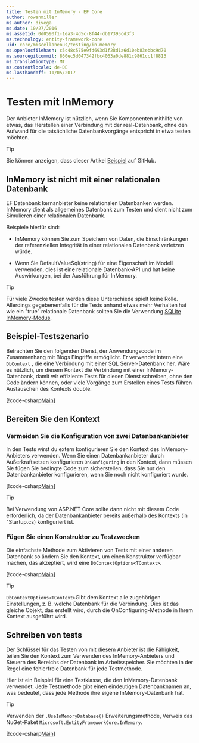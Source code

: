 ```yaml
---
title: Testen mit InMemory - EF Core
author: rowanmiller
ms.author: divega
ms.date: 10/27/2016
ms.assetid: 0d0590f1-1ea3-4d5c-8f44-db17395cd3f3
ms.technology: entity-framework-core
uid: core/miscellaneous/testing/in-memory
ms.openlocfilehash: c5c48c575e9fd693d1f28d1a6d10eb83ebbc9d70
ms.sourcegitcommit: 860ec5d047342fbc4063a0de881c9861cc1f8813
ms.translationtype: MT
ms.contentlocale: de-DE
ms.lasthandoff: 11/05/2017
---
```

# <a name="testing-with-inmemory"></a>Testen mit InMemory

Der Anbieter InMemory ist nützlich, wenn Sie Komponenten mithilfe von etwas, das Herstellen einer Verbindung mit der real-Datenbank, ohne den Aufwand für die tatsächliche Datenbankvorgänge entspricht in etwa testen möchten.

> [!TIP]  
> Sie können anzeigen, dass dieser Artikel [Beispiel](https://github.com/aspnet/EntityFramework.Docs/tree/master/samples/core/Miscellaneous/Testing) auf GitHub.

## <a name="inmemory-is-not-a-relational-database"></a>InMemory ist nicht mit einer relationalen Datenbank

EF Datenbank kernanbieter keine relationalen Datenbanken werden. InMemory dient als allgemeines Datenbank zum Testen und dient nicht zum Simulieren einer relationalen Datenbank.

Beispiele hierfür sind:
* InMemory können Sie zum Speichern von Daten, die Einschränkungen der referenziellen Integrität in einer relationalen Datenbank verletzen würde.

* Wenn Sie DefaultValueSql(string) für eine Eigenschaft im Modell verwenden, dies ist eine relationale Datenbank-API und hat keine Auswirkungen, bei der Ausführung für InMemory.

> [!TIP]  
> Für viele Zwecke testen werden diese Unterschiede spielt keine Rolle. Allerdings gegebenenfalls für die Tests anhand etwas mehr Verhalten hat wie ein "true" relationale Datenbank sollten Sie die Verwendung [SQLite InMemory-Modus](sqlite.md).

## <a name="example-testing-scenario"></a>Beispiel-Testszenario

Betrachten Sie den folgenden Dienst, der Anwendungscode im Zusammenhang mit Blogs Eingriffe ermöglicht. Er verwendet intern eine `DbContext` , die eine Verbindung mit einer SQL Server-Datenbank her. Wäre es nützlich, um diesem Kontext die Verbindung mit einer InMemory-Datenbank, damit wir effiziente Tests für diesen Dienst schreiben, ohne den Code ändern können, oder viele Vorgänge zum Erstellen eines Tests führen Austauschen des Kontexts double.

[!code-csharp[Main](../../../../samples/core/Miscellaneous/Testing/BusinessLogic/BlogService.cs)]

## <a name="get-your-context-ready"></a>Bereiten Sie den Kontext

### <a name="avoid-configuring-two-database-providers"></a>Vermeiden Sie die Konfiguration von zwei Datenbankanbieter

In den Tests wirst du extern konfigurieren Sie den Kontext des InMemory-Anbieters verwenden. Wenn Sie einen Datenbankanbieter durch Außerkraftsetzen konfigurieren `OnConfiguring` in den Kontext, dann müssen Sie fügen Sie bedingte Code zum sicherstellen, dass Sie nur den Datenbankanbieter konfigurieren, wenn Sie noch nicht konfiguriert wurde.

[!code-csharp[Main](../../../../samples/core/Miscellaneous/Testing/BusinessLogic/BloggingContext.cs#OnConfiguring)]

> [!TIP]  
> Bei Verwendung von ASP.NET Core sollte dann nicht mit diesem Code erforderlich, da der Datenbankanbieter bereits außerhalb des Kontexts (in "Startup.cs) konfiguriert ist.

### <a name="add-a-constructor-for-testing"></a>Fügen Sie einen Konstruktor zu Testzwecken

Die einfachste Methode zum Aktivieren von Tests mit einer anderen Datenbank so ändern Sie den Kontext, um einen Konstruktor verfügbar machen, das akzeptiert, wird eine `DbContextOptions<TContext>`.

[!code-csharp[Main](../../../../samples/core/Miscellaneous/Testing/BusinessLogic/BloggingContext.cs#Constructors)]

> [!TIP]  
> `DbContextOptions<TContext>`Gibt dem Kontext alle zugehörigen Einstellungen, z. B. welche Datenbank für die Verbindung. Dies ist das gleiche Objekt, das erstellt wird, durch die OnConfiguring-Methode in Ihrem Kontext ausgeführt wird.

## <a name="writing-tests"></a>Schreiben von tests

Der Schlüssel für das Testen von mit diesem Anbieter ist die Fähigkeit, teilen Sie den Kontext zum Verwenden des InMemory-Anbieters und Steuern des Bereichs der Datenbank im Arbeitsspeicher. Sie möchten in der Regel eine fehlerfreie Datenbank für jede Testmethode.

Hier ist ein Beispiel für eine Testklasse, die den InMemory-Datenbank verwendet. Jede Testmethode gibt einen eindeutigen Datenbanknamen an, was bedeutet, dass jede Methode ihre eigene InMemory-Datenbank hat.

>[!TIP]
> Verwenden der `.UseInMemoryDatabase()` Erweiterungsmethode, Verweis das NuGet-Paket `Microsoft.EntityFrameworkCore.InMemory`.

[!code-csharp[Main](../../../../samples/core/Miscellaneous/Testing/TestProject/InMemory/BlogServiceTests.cs)]
